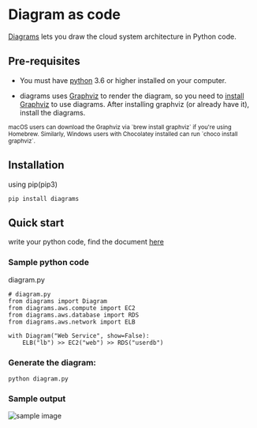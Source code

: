 # Diagram as code

[Diagrams](https://diagrams.mingrammer.com/) lets you draw the cloud system architecture in Python code.

## Pre-requisites

* You must have [python](https://www.python.org/downloads/) 3.6 or higher installed on your computer. 

* diagrams uses [Graphviz](https://www.graphviz.org/) to render the diagram, so you need to [install Graphviz](https://graphviz.gitlab.io/download/) to use diagrams. After installing graphviz (or already have it), install the diagrams.

<sub>
macOS users can download the Graphviz via `brew install graphviz` if you're using Homebrew. Similarly, Windows users with Chocolatey installed can run `choco install graphviz`.
</sub>


## Installation

using pip(pip3)
```
pip install diagrams
```

## Quick start

write your python code, find the document [here](https://diagrams.mingrammer.com/docs/getting-started/installation)

### Sample python code

diagram.py
```
# diagram.py
from diagrams import Diagram
from diagrams.aws.compute import EC2
from diagrams.aws.database import RDS
from diagrams.aws.network import ELB

with Diagram("Web Service", show=False):
    ELB("lb") >> EC2("web") >> RDS("userdb")
```

### Generate the diagram:

```
python diagram.py
```

### Sample output

![sample image](https://diagrams.mingrammer.com/img/web_service_diagram.png?raw=true)